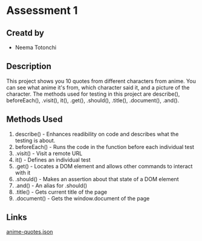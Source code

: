# Assessment 1

## Creatd by
- Neema Totonchi

## Description
This project shows you 10 quotes from different characters from anime. You can see what anime it's from, which character said it, and a picture of the character.
The methods used for testing in this project are describe(), beforeEach(), .visit(), it(), .get(), .should(), .title(), .document(), .and().

## Methods Used
1. describe() - Enhances readibility on code and describes what the testing is about.
2. beforeEach() - Runs the code in the function before each individual test
3. .visit() - Visit a remote URL
4. it() - Defines an individual test 
5. .get() -  Locates a DOM element and allows other commands to interact with it
6. .should() - Makes an assertion about that state of a DOM element
7. .and() - An alias for .should()
8. .title() - Gets current title of the page
9. .document() - Gets the window.document of the page

## Links
[anime-quotes.json](https://www.kaggle.com/datasets/saschamet/anime-quotesjson)